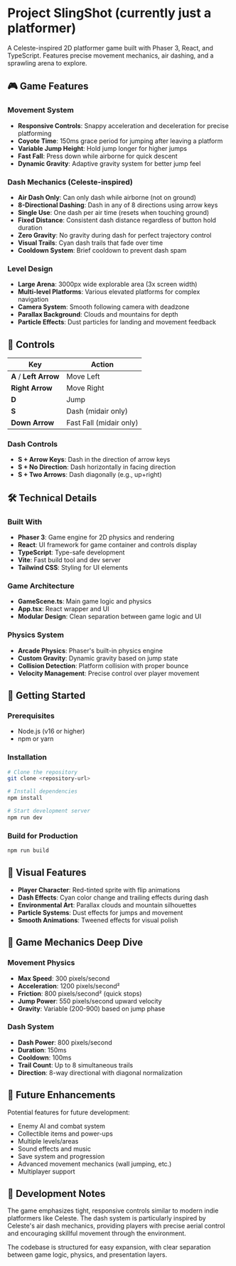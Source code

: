 # Project SlingShot (currently just a platformer)

A Celeste-inspired 2D platformer game built with Phaser 3, React, and TypeScript. Features precise movement mechanics, air dashing, and a sprawling arena to explore.

## 🎮 Game Features

### Movement System
- **Responsive Controls**: Snappy acceleration and deceleration for precise platforming
- **Coyote Time**: 150ms grace period for jumping after leaving a platform
- **Variable Jump Height**: Hold jump longer for higher jumps
- **Fast Fall**: Press down while airborne for quick descent
- **Dynamic Gravity**: Adaptive gravity system for better jump feel

### Dash Mechanics (Celeste-inspired)
- **Air Dash Only**: Can only dash while airborne (not on ground)
- **8-Directional Dashing**: Dash in any of 8 directions using arrow keys
- **Single Use**: One dash per air time (resets when touching ground)
- **Fixed Distance**: Consistent dash distance regardless of button hold duration
- **Zero Gravity**: No gravity during dash for perfect trajectory control
- **Visual Trails**: Cyan dash trails that fade over time
- **Cooldown System**: Brief cooldown to prevent dash spam

### Level Design
- **Large Arena**: 3000px wide explorable area (3x screen width)
- **Multi-level Platforms**: Various elevated platforms for complex navigation
- **Camera System**: Smooth following camera with deadzone
- **Parallax Background**: Clouds and mountains for depth
- **Particle Effects**: Dust particles for landing and movement feedback

## 🎯 Controls

| Key | Action |
|-----|--------|
| **A** / **Left Arrow** | Move Left |
| **Right Arrow** | Move Right |
| **D** | Jump |
| **S** | Dash (midair only) |
| **Down Arrow** | Fast Fall (midair only) |

### Dash Controls
- **S + Arrow Keys**: Dash in the direction of arrow keys
- **S + No Direction**: Dash horizontally in facing direction
- **S + Two Arrows**: Dash diagonally (e.g., up+right)

## 🛠️ Technical Details

### Built With
- **Phaser 3**: Game engine for 2D physics and rendering
- **React**: UI framework for game container and controls display
- **TypeScript**: Type-safe development
- **Vite**: Fast build tool and dev server
- **Tailwind CSS**: Styling for UI elements

### Game Architecture
- **GameScene.ts**: Main game logic and physics
- **App.tsx**: React wrapper and UI
- **Modular Design**: Clean separation between game logic and UI

### Physics System
- **Arcade Physics**: Phaser's built-in physics engine
- **Custom Gravity**: Dynamic gravity based on jump state
- **Collision Detection**: Platform collision with proper bounce
- **Velocity Management**: Precise control over player movement

## 🚀 Getting Started

### Prerequisites
- Node.js (v16 or higher)
- npm or yarn

### Installation
```bash
# Clone the repository
git clone <repository-url>

# Install dependencies
npm install

# Start development server
npm run dev
```

### Build for Production
```bash
npm run build
```

## 🎨 Visual Features

- **Player Character**: Red-tinted sprite with flip animations
- **Dash Effects**: Cyan color change and trailing effects during dash
- **Environmental Art**: Parallax clouds and mountain silhouettes
- **Particle Systems**: Dust effects for jumps and movement
- **Smooth Animations**: Tweened effects for visual polish

## 🎯 Game Mechanics Deep Dive

### Movement Physics
- **Max Speed**: 300 pixels/second
- **Acceleration**: 1200 pixels/second²
- **Friction**: 800 pixels/second² (quick stops)
- **Jump Power**: 550 pixels/second upward velocity
- **Gravity**: Variable (200-900) based on jump phase

### Dash System
- **Dash Power**: 800 pixels/second
- **Duration**: 150ms
- **Cooldown**: 100ms
- **Trail Count**: Up to 8 simultaneous trails
- **Direction**: 8-way directional with diagonal normalization

## 🔮 Future Enhancements

Potential features for future development:
- Enemy AI and combat system
- Collectible items and power-ups
- Multiple levels/areas
- Sound effects and music
- Save system and progression
- Advanced movement mechanics (wall jumping, etc.)
- Multiplayer support

## 📝 Development Notes

The game emphasizes tight, responsive controls similar to modern indie platformers like Celeste. The dash system is particularly inspired by Celeste's air dash mechanics, providing players with precise aerial control and encouraging skillful movement through the environment.

The codebase is structured for easy expansion, with clear separation between game logic, physics, and presentation layers.
</parameter>